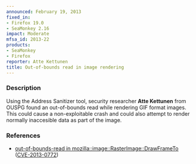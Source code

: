 ```yaml
---
announced: February 19, 2013
fixed_in:
- Firefox 19.0
- SeaMonkey 2.16
impact: Moderate
mfsa_id: 2013-22
products:
- SeaMonkey
- Firefox
reporter: Atte Kettunen
title: Out-of-bounds read in image rendering
---
```


<h3>Description</h3>

<p>Using the Address Sanitizer tool, security researcher <strong>Atte
Kettunen</strong> from OUSPG found an out-of-bounds read while rendering GIF
format images. This could cause a non-exploitable crash and could also attempt
to render normally inaccesible data as part of the image. 
</p>


<h3>References</h3>

<ul>
  <li><a href="https://bugzilla.mozilla.org/show_bug.cgi?id=801366">
      out-of-bounds-read in mozilla::image::RasterImage::DrawFrameTo</a> (<a href="http://cve.mitre.org/cgi-bin/cvename.cgi?name=CVE-2013-0772" class="ex-ref">CVE-2013-0772</a>)</li>
</ul>



